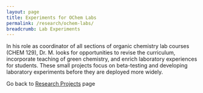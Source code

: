 ```yaml
---
layout: page
title: Experiments for OChem Labs
permalink: /research/ochem-labs/
breadcrumb: Lab Experiments
---
```


In his role as coordinator of all sections of organic chemistry lab courses
(CHEM 129), Dr. M. looks for opportunities to revise the curriculum, incorporate
teaching of green chemistry, and enrich laboratory experiences for students.
These small projects focus on beta-testing and developing laboratory experiments
before they are deployed more widely.

Go back to [Research Projects][projects] page

[projects]: /research/
